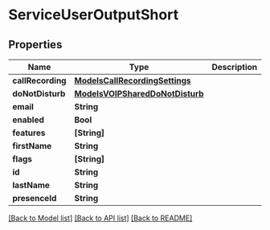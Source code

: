 # ServiceUserOutputShort

## Properties
Name | Type | Description | Notes
------------ | ------------- | ------------- | -------------
**callRecording** | [**ModelsCallRecordingSettings**](ModelsCallRecordingSettings.md) |  | [optional] 
**doNotDisturb** | [**ModelsVOIPSharedDoNotDisturb**](ModelsVOIPSharedDoNotDisturb.md) |  | [optional] 
**email** | **String** |  | [optional] 
**enabled** | **Bool** |  | [optional] 
**features** | **[String]** |  | [optional] 
**firstName** | **String** |  | [optional] 
**flags** | **[String]** |  | [optional] 
**id** | **String** |  | [optional] 
**lastName** | **String** |  | [optional] 
**presenceId** | **String** |  | [optional] 

[[Back to Model list]](../README.md#documentation-for-models) [[Back to API list]](../README.md#documentation-for-api-endpoints) [[Back to README]](../README.md)


